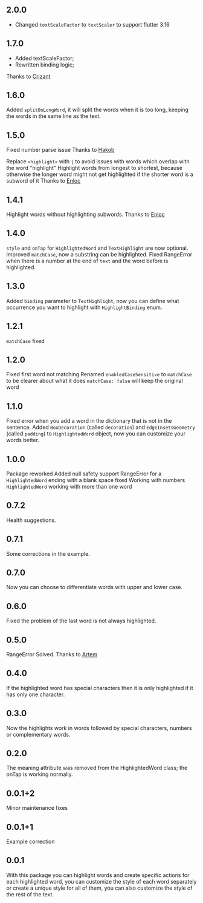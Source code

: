 ## 2.0.0

- Changed `textScaleFactor` to `textScaler` to support flutter 3.16

## 1.7.0

- Added textScaleFactor;
- Rewritten binding logic;

Thanks to [Crizant](https://github.com/crizant)

## 1.6.0

Added `splitOnLongWord`, it will split the words when it is too long, keeping the words in the same line as the text.

## 1.5.0

Fixed number parse issue
Thanks to [Hakob](https://github.com/Hakob)

Replace `<highlight>` with `|` to avoid issues with words which overlap with the word "highlight"
Highlight words from longest to shortest, because otherwise the longer word might not get highlighted if the shorter word is a subword of it
Thanks to [Enloc](https://github.com/enloc-port)

## 1.4.1

Highlight words without highlighting subwords.
Thanks to [Enloc](https://github.com/enloc-port)

## 1.4.0

`style` and `onTap` for `HighlightedWord` and `TextHighlight` are now optional.
Improved `matchCase`, now a substring can be highlighted.
Fixed RangeError when there is a number at the end of `text` and the word before is highlighted.

## 1.3.0

Added `binding` parameter to `TextHighlight`, now you can define what occurrence you want to highlight with `HighlightBinding` enum.

## 1.2.1

`matchCase` fixed

## 1.2.0

Fixed first word not matching
Renamed `enabledCaseSensitive` to `matchCase` to be clearer about what it does
`matchCase: false` will keep the original word

## 1.1.0

Fixed error when you add a word in the dictionary that is not in the sentence.
Added `BoxDecoration` (called `decoration`) and `EdgeInsetsGeometry` (called `padding`) to `HighlightedWord` object, now you can customize your words better.

## 1.0.0

Package reworked
Added null safety support
RangeError for a `HighlightedWord` ending with a blank space fixed
Working with numbers
`HighlightedWord` working with more than one word

## 0.7.2

Health suggestions.

## 0.7.1

Some corrections in the example.

## 0.7.0

Now you can choose to differentiate words with upper and lower case.

## 0.6.0

Fixed the problem of the last word is not always highlighted.

## 0.5.0

RangeError Solved.
Thanks to [Artem](https://github.com/ashkryab)

## 0.4.0

If the highlighted word has special characters then it is only highlighted if it has only one character.

## 0.3.0

Now the highlights work in words followed by special characters, numbers or complementary words.

## 0.2.0

The meaning attribute was removed from the HighlightedWord class; the onTap is working normally.

## 0.0.1+2

Minor maintenance fixes

## 0.0.1+1

Example correction

## 0.0.1

With this package you can highlight words and create specific actions for each highlighted word, you can customize the style of each word separately or create a unique style for all of them, you can also customize the style of the rest of the text.
